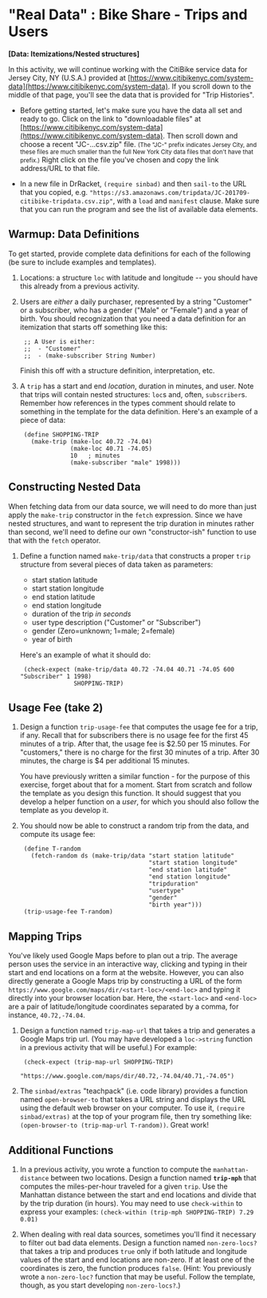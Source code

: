 # "Real Data" : Bike Share - Trips and Users
**[Data: Itemizations/Nested structures]**

In this activity, we will continue working with the CitiBike service data for Jersey City, NY (U.S.A.) provided at [https://www.citibikenyc.com/system-data](https://www.citibikenyc.com/system-data). If you scroll down to the middle of that page, you'll see the data that is provided for "Trip Histories".

* Before getting started, let's make sure you have the data all set and ready to go. Click on the link to "downloadable files" at [https://www.citibikenyc.com/system-data](https://www.citibikenyc.com/system-data). Then scroll down and choose a recent "JC-...csv.zip" file. <small>(The "JC-" prefix indicates Jersey City, and these files are much smaller than the full New York City data files that don't have that prefix.)</small> Right click on the file you've chosen and copy the link address/URL to that file. 

* In a new file in DrRacket, `(require sinbad)` and then `sail-to` the URL that you copied, e.g. `"https://s3.amazonaws.com/tripdata/JC-201709-citibike-tripdata.csv.zip"`, with a `load` and `manifest` clause. Make sure that you can run the program and see the list of available data elements.

## Warmup: Data Definitions

To get started, provide complete data definitions for each of the following (be sure to include examples and templates).

1. Locations: a structure `loc` with latitude and longitude -- you should have this already from a previous activity.
2. Users are *either* a daily purchaser, represented by a string "Customer" or a subscriber, who has a gender ("Male" or "Female") and a year of birth. You should recognization that you need a data definition for an itemization that starts off something like this:

        ;; A User is either:
        ;;  - "Customer"  
        ;;  - (make-subscriber String Number)

   Finish this off with a structure definition, interpretation, etc.
   
3. A `trip` has a start and end *location*, duration in minutes, and user. Note that trips will contain nested structures: `loc`s and, often, `subscriber`s. Remember how references in the types comment should relate to something in the template for the data definition. Here's an example of a piece of data:

        (define SHOPPING-TRIP
          (make-trip (make-loc 40.72 -74.04)
                     (make-loc 40.71 -74.05)
                     10   ; minutes
                     (make-subscriber "male" 1998)))
                     
                     
## Constructing Nested Data

When fetching data from our data source, we will need to do more than just apply the `make-trip` constructor in the `fetch` expression. Since we have nested structures, and want to represent the trip duration in minutes rather than second, we'll need to define our own "constructor-ish" function to  use that with the `fetch` operator. 

1. Define a function named `make-trip/data` that constructs a proper `trip` structure from several pieces of data taken as parameters:

   - start station latitude
   - start station longitude
   - end station latitude
   - end station longitude
   - duration of the trip *in seconds*
   - user type description ("Customer" or "Subscriber")
   - gender (Zero=unknown; 1=male; 2=female)
   - year of birth

   Here's an example of what it should do:

        (check-expect (make-trip/data 40.72 -74.04 40.71 -74.05 600 "Subscriber" 1 1998)
                      SHOPPING-TRIP)


## Usage Fee (take 2)

1. Design a function `trip-usage-fee` that computes the usage fee for a trip, if any. Recall that for subscribers there is no usage fee for the first 45 minutes of a trip. After that, the usage fee is $2.50 per 15 minutes. For "customers," there is no charge for the first 30 minutes of a trip. After 30 minutes, the charge is $4 per additional 15 minutes.

   You have previously written a similar function - for the purpose of this exercise, forget about that for a moment. Start from scratch and follow the template as you design this function. It should suggest that you develop a helper function on a *user*, for which you should also follow the template as you develop it.

2. You should now be able to construct a random trip from the data, and compute its usage fee:

        (define T-random
          (fetch-random ds (make-trip/data "start station latitude"
                                           "start station longitude"
                                           "end station latitude"
                                           "end station longitude"
                                           "tripduration"
                                           "usertype"
                                           "gender"
                                           "birth year")))
        (trip-usage-fee T-random)


## Mapping Trips

You've likely used Google Maps before to plan out a trip. The average person uses the service in an interactive way, clicking and typing in their start and end locations on a form at the website. However, you can also directly generate a Google Maps trip by constructing a URL of the form `https://www.google.com/maps/dir/<start-loc>/<end-loc>` and typing it directly into your browser location bar. Here, the `<start-loc>` and `<end-loc>` are a pair of latitude/longitude coordinates separated by a comma, for instance, `40.72,-74.04`.

1. Design a function named `trip-map-url` that takes a trip and generates a Google Maps trip url. (You may have developed a `loc->string` function in a previous activity that will be useful.) For example:

        (check-expect (trip-map-url SHOPPING-TRIP)
                       "https://www.google.com/maps/dir/40.72,-74.04/40.71,-74.05")

2. The `sinbad/extras` "teachpack" (i.e. code library) provides a function named `open-browser-to` that takes a URL string and displays the URL using the default web browser on your computer. To use it, `(require sinbad/extras)` at the top of your program file, then try something like: `(open-browser-to (trip-map-url T-random))`. Great work!


## Additional Functions

1. In a previous activity, you wrote a function to compute the `manhattan-distance` between two locations. Design a function named **`trip-mph`** that computes the miles-per-hour traveled for a given `trip`. Use the Manhattan distance between the start and end locations and divide that by the trip duration (in hours). You may need to use `check-within` to express your examples: `(check-within (trip-mph SHOPPING-TRIP) 7.29 0.01)`

2. When dealing with real data sources, sometimes you'll find it necessary to filter out bad data elements. Design a function named `non-zero-locs?` that takes a trip and  produces `true` only if both latitude and longitude values of the start and end locations are non-zero. If at least one of the coordinates is zero, the function produces `false`. (Hint: You previously wrote a `non-zero-loc?` function that may be useful. Follow the template, though, as you start developing `non-zero-locs?`.)

